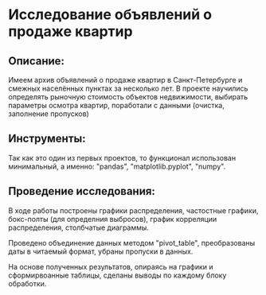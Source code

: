 # Исследование объявлений о продаже квартир

## Описание:
Имеем архив объявлений о продаже квартир в Санкт-Петербурге и смежных населённых пунктах за несколько лет. 
В проекте научились определять рыночную стоимость объектов недвижимости, выбирать параметры осмотра квартир, поработали с данными (очистка, заполнение пропусков)

## Инструменты:
Так как это один из первых проектов, то функционал использован минимальный, а именно: "pandas", "matplotlib.pyplot", "numpy".

## Проведение исследования:
В ходе работы построены графики распределения, частостные графики, бокс-полты (для определния выбросов), график корреляции распределения, столбчатые диаграммы.

Проведено объединение данных методом "pivot_table", преобразованы даты в читаемый формат, убраны пропуски в данных.

На основе полученных результатов, опираясь на графики и сформирвоанные таблицы, сделаны выводы по каждому блоку обработки.
